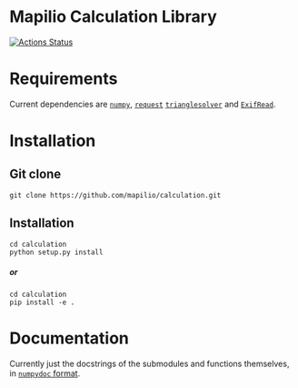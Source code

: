 # Mapilio Calculation Library
[![Actions Status](https://github.com/mapilio/calculation/workflows/CI/badge.svg)](https://github.com/mapilio/calculation/actions)

# Requirements
Current dependencies are [`numpy`](https://numpy.org/), [`request`](https://pypi.org/project/requests/)  [`trianglesolver`](https://pypi.org/project/trianglesolver/) and  [`ExifRead`](https://pypi.org/project/ExifRead/).

# Installation
## Git clone 
    git clone https://github.com/mapilio/calculation.git
## Installation
    cd calculation
    python setup.py install
##### or
    cd calculation
    pip install -e .

# Documentation
Currently just the docstrings of the submodules and functions themselves, in [`numpydoc` format](https://numpydoc.readthedocs.io/en/latest/format.html).
